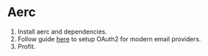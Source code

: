 # Aerc

1. Install aerc and dependencies.
2. Follow guide [here](https://man.sr.ht/~rjarry/aerc/providers) to setup OAuth2
for modern email providers.
3. Profit.

